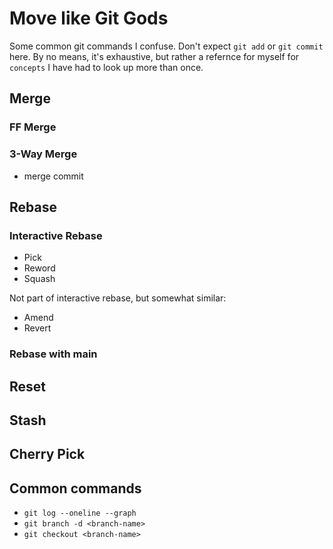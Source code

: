 # Move like Git Gods

Some common git commands I confuse. Don't expect `git add` or `git commit` here. By no means, it's exhaustive, but rather a refernce for myself for `concepts` I have had to look up more than once. 

## Merge
### FF Merge
### 3-Way Merge

- merge commit

## Rebase
### Interactive Rebase
- Pick
- Reword
- Squash

Not part of interactive rebase, but somewhat similar: 
- Amend
- Revert
### Rebase with main 

## Reset
## Stash
## Cherry Pick

## Common commands
- `git log --oneline --graph` 
- `git branch -d <branch-name>` 
- `git checkout <branch-name>`
